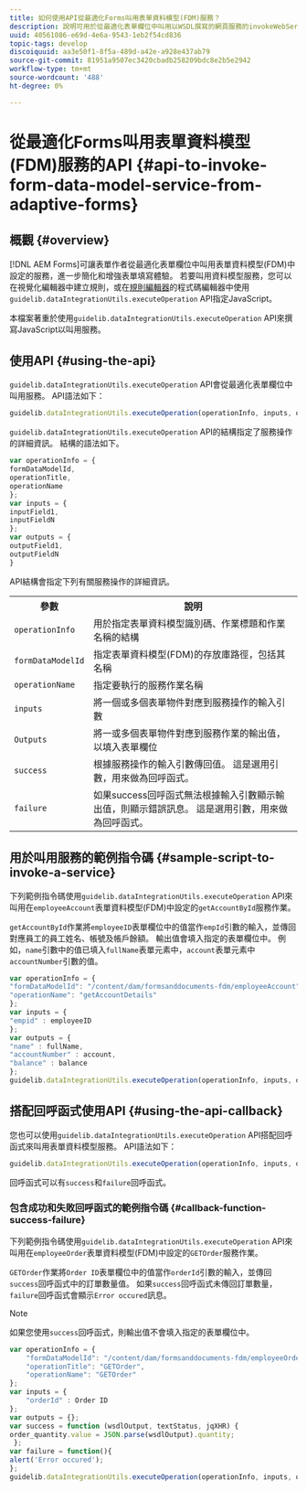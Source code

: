 ```yaml
---
title: 如何使用API從最適化Forms叫用表單資料模型(FDM)服務？
description: 說明可用於從最適化表單欄位中叫用以WSDL撰寫的網頁服務的invokeWebServices API。
uuid: 40561086-e69d-4e6a-9543-1eb2f54cd836
topic-tags: develop
discoiquuid: aa3e50f1-8f5a-489d-a42e-a928e437ab79
source-git-commit: 81951a9507ec3420cbadb258209bdc8e2b5e2942
workflow-type: tm+mt
source-wordcount: '488'
ht-degree: 0%

---
```



# 從最適化Forms叫用表單資料模型(FDM)服務的API {#api-to-invoke-form-data-model-service-from-adaptive-forms}

## 概觀 {#overview}

[!DNL AEM Forms]可讓表單作者從最適化表單欄位中叫用表單資料模型(FDM)中設定的服務，進一步簡化和增強表單填寫體驗。 若要叫用資料模型服務，您可以在視覺化編輯器中建立規則，或在[規則編輯器](rule-editor.md)的程式碼編輯器中使用`guidelib.dataIntegrationUtils.executeOperation` API指定JavaScript。

本檔案著重於使用`guidelib.dataIntegrationUtils.executeOperation` API來撰寫JavaScript以叫用服務。

## 使用API {#using-the-api}

`guidelib.dataIntegrationUtils.executeOperation` API會從最適化表單欄位中叫用服務。 API語法如下：

```javascript
guidelib.dataIntegrationUtils.executeOperation(operationInfo, inputs, outputs)
```

`guidelib.dataIntegrationUtils.executeOperation` API的結構指定了服務操作的詳細資訊。 結構的語法如下。

```javascript
var operationInfo = {
formDataModelId,
operationTitle,
operationName
};
var inputs = {
inputField1,
inputFieldN
};
var outputs = {
outputField1,
outputFieldN
}
```

API結構會指定下列有關服務操作的詳細資訊。

<table>
 <tbody>
  <tr>
   <th>參數</th>
   <th>說明</th>
  </tr>
  <tr>
   <td><code>operationInfo</code></td>
   <td>用於指定表單資料模型識別碼、作業標題和作業名稱的結構</td>
  </tr>
  <tr>
   <td><code>formDataModelId</code></td>
   <td>指定表單資料模型(FDM)的存放庫路徑，包括其名稱</td>
  </tr>
  <tr>
   <td><code>operationName</code></td>
   <td>指定要執行的服務作業名稱</td>
  </tr>
  <tr>
   <td><code>inputs</code></td>
   <td>將一個或多個表單物件對應到服務操作的輸入引數</td>
  </tr>
  <tr>
   <td><code>Outputs</code></td>
   <td>將一或多個表單物件對應到服務作業的輸出值，以填入表單欄位<br /> </td>
  </tr>
  <tr>
   <td><code>success</code></td>
   <td>根據服務操作的輸入引數傳回值。 這是選用引數，用來做為回呼函式。<br /> </td>
  </tr>
  <tr>
   <td><code>failure</code></td>
   <td>如果success回呼函式無法根據輸入引數顯示輸出值，則顯示錯誤訊息。 這是選用引數，用來做為回呼函式。<br /> </td>
  </tr>
 </tbody>
</table>

## 用於叫用服務的範例指令碼 {#sample-script-to-invoke-a-service}

下列範例指令碼使用`guidelib.dataIntegrationUtils.executeOperation` API來叫用在`employeeAccount`表單資料模型(FDM)中設定的`getAccountById`服務作業。

`getAccountById`作業將`employeeID`表單欄位中的值當作`empId`引數的輸入，並傳回對應員工的員工姓名、帳號及帳戶餘額。 輸出值會填入指定的表單欄位中。 例如，`name`引數中的值已填入`fullName`表單元素中，`account`表單元素中`accountNumber`引數的值。

```javascript
var operationInfo = {
"formDataModelId": "/content/dam/formsanddocuments-fdm/employeeAccount",
"operationName": "getAccountDetails"
};
var inputs = {
"empid" : employeeID
};
var outputs = {
"name" : fullName,
"accountNumber" : account,
"balance" : balance
};
guidelib.dataIntegrationUtils.executeOperation(operationInfo, inputs, outputs);
```

## 搭配回呼函式使用API {#using-the-api-callback}

您也可以使用`guidelib.dataIntegrationUtils.executeOperation` API搭配回呼函式來叫用表單資料模型服務。 API語法如下：

```javascript
guidelib.dataIntegrationUtils.executeOperation(operationInfo, inputs, outputs, callbackFunction)
```

回呼函式可以有`success`和`failure`回呼函式。

### 包含成功和失敗回呼函式的範例指令碼 {#callback-function-success-failure}

下列範例指令碼使用`guidelib.dataIntegrationUtils.executeOperation` API來叫用在`employeeOrder`表單資料模型(FDM)中設定的`GETOrder`服務作業。

`GETOrder`作業將`Order ID`表單欄位中的值當作`orderId`引數的輸入，並傳回`success`回呼函式中的訂單數量值。  如果`success`回呼函式未傳回訂單數量，`failure`回呼函式會顯示`Error occured`訊息。

>[!NOTE]
>
> 如果您使用`success`回呼函式，則輸出值不會填入指定的表單欄位中。

```javascript
var operationInfo = {
    "formDataModelId": "/content/dam/formsanddocuments-fdm/employeeOrder",
    "operationTitle": "GETOrder",
    "operationName": "GETOrder"
};
var inputs = {
    "orderId" : Order ID
};
var outputs = {};
var success = function (wsdlOutput, textStatus, jqXHR) {
order_quantity.value = JSON.parse(wsdlOutput).quantity;
 };
var failure = function(){
alert('Error occured');
};
guidelib.dataIntegrationUtils.executeOperation(operationInfo, inputs, outputs, success, failure);
```
